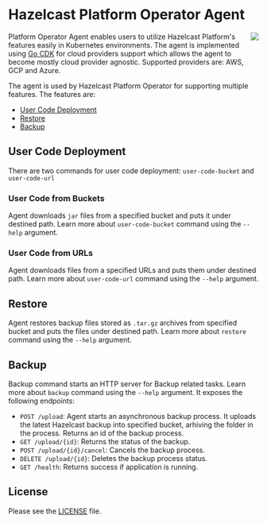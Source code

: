 # Hazelcast Platform Operator Agent #

<img align="right" src="https://hazelcast.com/brand-assets/files/hazelcast-stacked-flat-sm.png">

Platform Operator Agent enables users to utilize Hazelcast Platform's features easily in Kubernetes environments. 
The agent is implemented using [Go CDK](https://gocloud.dev/) for cloud providers support which allows the agent to become mostly cloud provider agnostic. Supported providers are: AWS, GCP and Azure.

The agent is used by Hazelcast Platform Operator for supporting multiple features. The features are: 

- [User Code Deployment](#user-code-deployment)
- [Restore](#restore)
- [Backup](#backup)

## User Code Deployment

There are two commands for user code deployment: `user-code-bucket` and `user-code-url`

### User Code from Buckets

Agent downloads `jar` files from a specified bucket and puts it under destined path. Learn more about `user-code-bucket` command using the `--help` argument.

### User Code from URLs

Agent downloads files from a specified URLs and puts them under destined path. Learn more about `user-code-url` command using the `--help` argument.

## Restore

Agent restores backup files stored as `.tar.gz` archives from specified bucket and puts the files under destined path. Learn more about `restore` command using the `--help` argument.

## Backup

Backup command starts an HTTP server for Backup related tasks. Learn more about `backup` command using the `--help` argument. It exposes the following endpoints:

- `POST /upload`: Agent starts an asynchronous backup process. It uploads the latest Hazelcast backup into specified bucket, arhiving the folder in the process. Returns an id of the backup process.
- `GET /upload/{id}`: Returns the status of the backup.
- `POST /upload/{id}/cancel`: Cancels the backup process.
- `DELETE /upload/{id}`: Deletes the backup process status.
- `GET /health`: Returns success if application is running.

## License

Please see the [LICENSE](LICENSE) file.
